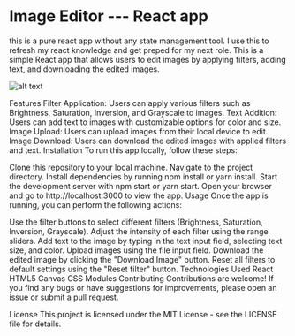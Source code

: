 # Image Editor --- React app
this is a pure react app without any state management tool.
I use this to refresh my react knowledge and get preped for my next role.
This is a simple React app that allows users to edit images by applying filters, adding text, and downloading the edited images.


![alt text](https://github.com/LokTheDev/imgedit/blob/main/public/img/ui.png?raw=true)

Features
Filter Application: Users can apply various filters such as Brightness, Saturation, Inversion, and Grayscale to images.
Text Addition: Users can add text to images with customizable options for color and size.
Image Upload: Users can upload images from their local device to edit.
Image Download: Users can download the edited images with applied filters and text.
Installation
To run this app locally, follow these steps:

Clone this repository to your local machine.
Navigate to the project directory.
Install dependencies by running npm install or yarn install.
Start the development server with npm start or yarn start.
Open your browser and go to http://localhost:3000 to view the app.
Usage
Once the app is running, you can perform the following actions:

Use the filter buttons to select different filters (Brightness, Saturation, Inversion, Grayscale).
Adjust the intensity of each filter using the range sliders.
Add text to the image by typing in the text input field, selecting text size, and color.
Upload images using the file input field.
Download the edited image by clicking the "Download Image" button.
Reset all filters to default settings using the "Reset filter" button.
Technologies Used
React
HTML5 Canvas
CSS Modules
Contributing
Contributions are welcome! If you find any bugs or have suggestions for improvements, please open an issue or submit a pull request.

License
This project is licensed under the MIT License - see the LICENSE file for details.
